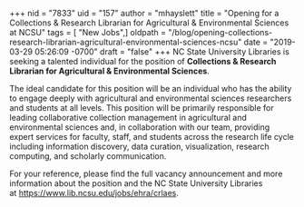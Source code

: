 +++
nid = "7833"
uid = "157"
author = "mhayslett"
title = "Opening for a Collections & Research Librarian for Agricultural & Environmental Sciences at NCSU"
tags = [ "New Jobs",]
oldpath = "/blog/opening-collections-research-librarian-agricultural-environmental-sciences-ncsu"
date = "2019-03-29 05:26:09 -0700"
draft = "false"
+++
NC State University Libraries is seeking a talented individual for the
position of **Collections & Research Librarian for Agricultural &
Environmental Sciences**. 

The ideal candidate for this position will be an individual who has the
ability to engage deeply with agricultural and environmental sciences
researchers and students at all levels. This position will be primarily
responsible for leading collaborative collection management in
agricultural and environmental sciences and, in collaboration with our
team, providing expert services for faculty, staff, and students across
the research life cycle including information discovery, data curation,
visualization, research computing, and scholarly communication.    

For your reference, please find the full vacancy announcement and more
information about the position and the NC State University Libraries
at <https://www.lib.ncsu.edu/jobs/ehra/crlaes>.
